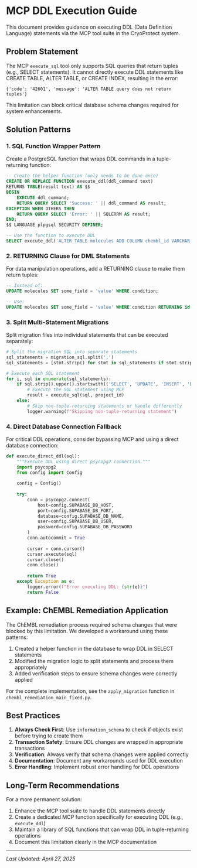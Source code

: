 # MCP DDL Execution Guide

This document provides guidance on executing DDL (Data Definition Language) statements via the MCP tool suite in the CryoProtect system.

## Problem Statement

The MCP `execute_sql` tool only supports SQL queries that return tuples (e.g., SELECT statements). It cannot directly execute DDL statements like CREATE TABLE, ALTER TABLE, or CREATE INDEX, resulting in the error:

```
{'code': '42601', 'message': 'ALTER TABLE query does not return tuples'}
```

This limitation can block critical database schema changes required for system enhancements.

## Solution Patterns

### 1. SQL Function Wrapper Pattern

Create a PostgreSQL function that wraps DDL commands in a tuple-returning function:

```sql
-- Create the helper function (only needs to be done once)
CREATE OR REPLACE FUNCTION execute_ddl(ddl_command text) 
RETURNS TABLE(result text) AS $$
BEGIN
    EXECUTE ddl_command;
    RETURN QUERY SELECT 'Success: ' || ddl_command AS result;
EXCEPTION WHEN OTHERS THEN
    RETURN QUERY SELECT 'Error: ' || SQLERRM AS result;
END;
$$ LANGUAGE plpgsql SECURITY DEFINER;

-- Use the function to execute DDL
SELECT execute_ddl('ALTER TABLE molecules ADD COLUMN chembl_id VARCHAR;') as result;
```

### 2. RETURNING Clause for DML Statements

For data manipulation operations, add a RETURNING clause to make them return tuples:

```sql
-- Instead of:
UPDATE molecules SET some_field = 'value' WHERE condition;

-- Use:
UPDATE molecules SET some_field = 'value' WHERE condition RETURNING id, some_field;
```

### 3. Split Multi-Statement Migrations

Split migration files into individual statements that can be executed separately:

```python
# Split the migration SQL into separate statements
sql_statements = migration_sql.split(';')
sql_statements = [stmt.strip() for stmt in sql_statements if stmt.strip()]

# Execute each SQL statement
for i, sql in enumerate(sql_statements):
    if sql.strip().upper().startswith(('SELECT', 'UPDATE', 'INSERT', 'DELETE')):
        # Execute the SQL statement using MCP
        result = execute_sql(sql, project_id)
    else:
        # Skip non-tuple-returning statements or handle differently
        logger.warning(f"Skipping non-tuple-returning statement")
```

### 4. Direct Database Connection Fallback

For critical DDL operations, consider bypassing MCP and using a direct database connection:

```python
def execute_direct_ddl(sql):
    """Execute DDL using direct psycopg2 connection."""
    import psycopg2
    from config import Config
    
    config = Config()
    
    try:
        conn = psycopg2.connect(
            host=config.SUPABASE_DB_HOST,
            port=config.SUPABASE_DB_PORT,
            database=config.SUPABASE_DB_NAME,
            user=config.SUPABASE_DB_USER,
            password=config.SUPABASE_DB_PASSWORD
        )
        conn.autocommit = True
        
        cursor = conn.cursor()
        cursor.execute(sql)
        cursor.close()
        conn.close()
        
        return True
    except Exception as e:
        logger.error(f"Error executing DDL: {str(e)}")
        return False
```

## Example: ChEMBL Remediation Application

The ChEMBL remediation process required schema changes that were blocked by this limitation. We developed a workaround using these patterns:

1. Created a helper function in the database to wrap DDL in SELECT statements
2. Modified the migration logic to split statements and process them appropriately
3. Added verification steps to ensure schema changes were correctly applied

For the complete implementation, see the `apply_migration` function in `chembl_remediation_main_fixed.py`.

## Best Practices

1. **Always Check First**: Use `information_schema` to check if objects exist before trying to create them
2. **Transaction Safety**: Ensure DDL changes are wrapped in appropriate transactions
3. **Verification**: Always verify that schema changes were applied correctly
4. **Documentation**: Document any workarounds used for DDL execution
5. **Error Handling**: Implement robust error handling for DDL operations

## Long-Term Recommendations

For a more permanent solution:

1. Enhance the MCP tool suite to handle DDL statements directly
2. Create a dedicated MCP function specifically for executing DDL (e.g., `execute_ddl`)
3. Maintain a library of SQL functions that can wrap DDL in tuple-returning operations
4. Document this limitation clearly in the MCP documentation

---

*Last Updated: April 27, 2025*